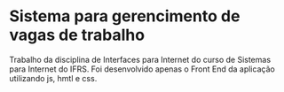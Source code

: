 # Sistema para  gerencimento de vagas de trabalho

Trabalho da disciplina de Interfaces para Internet do curso de Sistemas para Internet do IFRS.
Foi desenvolvido apenas o Front End da aplicação utilizando js, hmtl e css.

